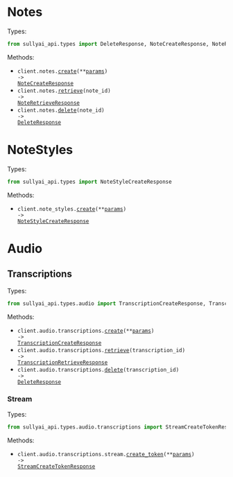 # Notes

Types:

```python
from sullyai_api.types import DeleteResponse, NoteCreateResponse, NoteRetrieveResponse
```

Methods:

- <code title="post /v1/notes">client.notes.<a href="./src/sullyai_api/resources/notes.py">create</a>(\*\*<a href="src/sullyai_api/types/note_create_params.py">params</a>) -> <a href="./src/sullyai_api/types/note_create_response.py">NoteCreateResponse</a></code>
- <code title="get /v1/notes/{noteId}">client.notes.<a href="./src/sullyai_api/resources/notes.py">retrieve</a>(note_id) -> <a href="./src/sullyai_api/types/note_retrieve_response.py">NoteRetrieveResponse</a></code>
- <code title="delete /v1/notes/{noteId}">client.notes.<a href="./src/sullyai_api/resources/notes.py">delete</a>(note_id) -> <a href="./src/sullyai_api/types/delete_response.py">DeleteResponse</a></code>

# NoteStyles

Types:

```python
from sullyai_api.types import NoteStyleCreateResponse
```

Methods:

- <code title="post /v1/note-styles">client.note_styles.<a href="./src/sullyai_api/resources/note_styles.py">create</a>(\*\*<a href="src/sullyai_api/types/note_style_create_params.py">params</a>) -> <a href="./src/sullyai_api/types/note_style_create_response.py">NoteStyleCreateResponse</a></code>

# Audio

## Transcriptions

Types:

```python
from sullyai_api.types.audio import TranscriptionCreateResponse, TranscriptionRetrieveResponse
```

Methods:

- <code title="post /v1/audio/transcriptions">client.audio.transcriptions.<a href="./src/sullyai_api/resources/audio/transcriptions/transcriptions.py">create</a>(\*\*<a href="src/sullyai_api/types/audio/transcription_create_params.py">params</a>) -> <a href="./src/sullyai_api/types/audio/transcription_create_response.py">TranscriptionCreateResponse</a></code>
- <code title="get /v1/audio/transcriptions/{transcriptionId}">client.audio.transcriptions.<a href="./src/sullyai_api/resources/audio/transcriptions/transcriptions.py">retrieve</a>(transcription_id) -> <a href="./src/sullyai_api/types/audio/transcription_retrieve_response.py">TranscriptionRetrieveResponse</a></code>
- <code title="delete /v1/audio/transcriptions/{transcriptionId}">client.audio.transcriptions.<a href="./src/sullyai_api/resources/audio/transcriptions/transcriptions.py">delete</a>(transcription_id) -> <a href="./src/sullyai_api/types/delete_response.py">DeleteResponse</a></code>

### Stream

Types:

```python
from sullyai_api.types.audio.transcriptions import StreamCreateTokenResponse
```

Methods:

- <code title="post /v1/audio/transcriptions/stream/token">client.audio.transcriptions.stream.<a href="./src/sullyai_api/resources/audio/transcriptions/stream.py">create_token</a>(\*\*<a href="src/sullyai_api/types/audio/transcriptions/stream_create_token_params.py">params</a>) -> <a href="./src/sullyai_api/types/audio/transcriptions/stream_create_token_response.py">StreamCreateTokenResponse</a></code>
